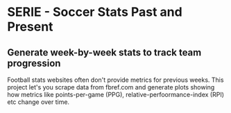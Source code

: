 # SERIE - Soccer Stats Past and Present

## Generate week-by-week stats to track team progression

Football stats websites often don't provide metrics for previous weeks.
This project let's you scrape data from fbref.com and generate plots showing
how metrics like points-per-game (PPG), relative-perfoormance-index (RPI) etc 
change over time.
